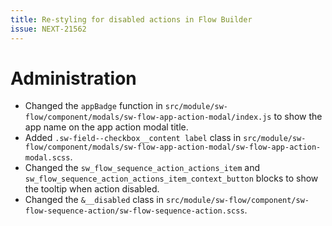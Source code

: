 ```yaml
---
title: Re-styling for disabled actions in Flow Builder
issue: NEXT-21562
---
```

# Administration
* Changed the `appBadge` function in `src/module/sw-flow/component/modals/sw-flow-app-action-modal/index.js` to show the app name on the app action modal title.
* Added `.sw-field--checkbox__content label` class in `src/module/sw-flow/component/modals/sw-flow-app-action-modal/sw-flow-app-action-modal.scss`.
* Changed the `sw_flow_sequence_action_actions_item` and `sw_flow_sequence_action_actions_item_context_button` blocks to show the tooltip when action disabled.
* Changed the `&__disabled` class in `src/module/sw-flow/component/sw-flow-sequence-action/sw-flow-sequence-action.scss`.
